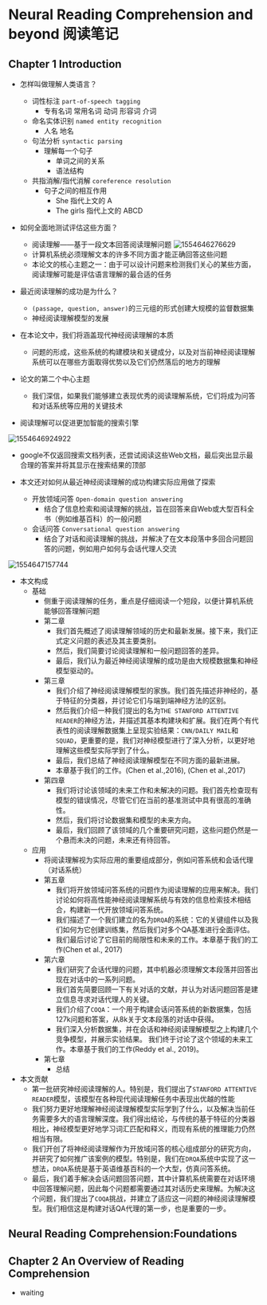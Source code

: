 # Neural Reading Comprehension and beyond 阅读笔记

##  Chapter 1	Introduction

- 怎样叫做理解人类语言？
  - 词性标注 `part-of-speech tagging` 
    - 专有名词 常用名词 动词 形容词 介词
  - 命名实体识别 `named entity recognition` 
    - 人名 地名
  - 句法分析 `syntactic parsing`
    - 理解每一个句子
      - 单词之间的关系
      - 语法结构
  - 共指消解/指代消解 `coreference resolution`
    - 句子之间的相互作用
      - She 指代上文的 A
      - The girls 指代上文的 ABCD

- 如何全面地测试评估这些方面？
  - 阅读理解——基于一段文本回答阅读理解问题
 ![1554646276629](imgs/1554646276629.png)
  - 计算机系统必须理解文本的许多不同方面才能正确回答这些问题
  - 本论文的核心主题之一：由于可以设计问题来检测我们关心的某些方面，阅读理解可能是评估语言理解的最合适的任务

- 最近阅读理解的成功是为什么？

  - `(passage, question, answer)`的三元组的形式创建大规模的监督数据集
  - 神经阅读理解模型的发展

- 在本论文中，我们将涵盖现代神经阅读理解的本质

  - 问题的形成，这些系统的构建模块和关键成分，以及对当前神经阅读理解系统可以在哪些方面取得优势以及它们仍然落后的地方的理解

- 论文的第二个中心主题

  - 我们深信，如果我们能够建立表现优秀的阅读理解系统，它们将成为问答和对话系统等应用的关键技术

- 阅读理解可以促进更加智能的搜索引擎

![1554646924922](imgs/1554646924922.png)

  - google不仅返回搜索文档列表，还尝试阅读这些Web文档，最后突出显示最合理的答案并将其显示在搜索结果的顶部

- 本文还对如何从最近神经阅读理解的成功构建实际应用做了探索

  - 开放领域问答 `Open-domain question answering`
    - 结合了信息检索和阅读理解的挑战，旨在回答来自Web或大型百科全书（例如维基百科）的一般问题
  - 会话问答 `Conversational question answering`
    - 结合了对话和阅读理解的挑战，并解决了在文本段落中多回合问题回答的问题，例如用户如何与会话代理人交流

![1554647157744](imgs/1554647157744.png)

- 本文构成
  - 基础
    - 侧重于阅读理解的任务，重点是仔细阅读一个短段，以便计算机系统能够回答理解问题
    - 第二章
      - 我们首先概述了阅读理解领域的历史和最新发展。接下来，我们正式定义问题的表述及其主要类别。
      - 然后，我们简要讨论阅读理解和一般问题回答的差异。
      - 最后，我们认为最近神经阅读理解的成功是由大规模数据集和神经模型驱动的。
    - 第三章
      - 我们介绍了神经阅读理解模型的家族。我们首先描述非神经的，基于特征的分类器，并讨论它们与端到端神经方法的区别。
      - 然后我们介绍一种我们提出的名为`THE STANFORD ATTENTIVE READER`的神经方法，并描述其基本构建块和扩展。我们在两个有代表性的阅读理解数据集上呈现实验结果：`CNN/DAILY MAIL`和`SQUAD`，更重要的是，我们对神经模型进行了深入分析，以更好地理解这些模型实际学到了什么。
      - 最后，我们总结了神经阅读理解模型在不同方面的最新进展。
      - 本章基于我们的工作。(Chen et al.,2016), (Chen et al.,2017)
    - 第四章
      - 我们将讨论该领域的未来工作和未解决的问题。我们首先检查现有模型的错误情况，尽管它们在当前的基准测试中具有很高的准确性。
      - 然后，我们将讨论数据集和模型的未来方向。
      - 最后，我们回顾了该领域的几个重要研究问题，这些问题仍然是一个悬而未决的问题，未来还有待回答。
  - 应用
    - 将阅读理解视为实际应用的重要组成部分，例如问答系统和会话代理（对话系统）
    - 第五章
      - 我们将开放领域问答系统的问题作为阅读理解的应用来解决。我们讨论如何将高性能神经阅读理解系统与有效的信息检索技术相结合，构建新一代开放领域问答系统。
      - 我们描述了一个我们建立的名为`DRQA`的系统：它的关键组件以及我们如何为它创建训练集，然后我们对多个QA基准进行全面评估。
      - 我们最后讨论了它目前的局限性和未来的工作。本章基于我们的工作(Chen et al., 2017)
    - 第六章
      - 我们研究了会话代理的问题，其中机器必须理解文本段落并回答出现在对话中的一系列问题。
      - 我们首先简要回顾一下有关对话的文献，并认为对话问题回答是建立信息寻求对话代理人的关键。
      - 我们介绍了`COQA`：一个用于构建会话问答系统的新数据集，包括127k问题和答案，从8k关于文本段落的对话中获得。
      - 我们深入分析数据集，并在会话和神经阅读理解模型之上构建几个竞争模型，并展示实验结果。
        我们终于讨论了这个领域的未来工作。本章基于我们的工作(Reddy et al., 2019)。
    - 第七章
      - 总结
- 本文贡献
  - 第一批研究神经阅读理解的人。特别是，我们提出了`STANFORD ATTENTIVE READER`模型，该模型在各种现代阅读理解任务中表现出优越的性能
  - 我们努力更好地理解神经阅读理解模型实际学到了什么，以及解决当前任务需要多大的语言理解深度。我们得出结论，与传统的基于特征的分类器相比，神经模型更好地学习词汇匹配和释义，而现有系统的推理能力仍然相当有限。
  - 我们开创了将神经阅读理解作为开放域问答的核心组成部分的研究方向，并研究了如何推广该案例的模型。特别是，我们在`DRQA`系统中实现了这一想法，`DRQA`系统是基于英语维基百科的一个大型，仿真问答系统。
  - 最后，我们着手解决会话问题回答问题，其中计算机系统需要在对话环境中回答理解问题，因此每个问题都需要通过其对话历史来理解。为解决这个问题，我们提出了`COQA`挑战，并建立了适应这一问题的神经阅读理解模型。我们相信这是构建对话QA代理的第一步，也是重要的一步。

##  Neural Reading Comprehension:Foundations

##  Chapter 2	An Overview of Reading Comprehension

- waiting